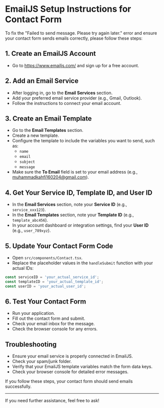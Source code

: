 # EmailJS Setup Instructions for Contact Form

To fix the "Failed to send message. Please try again later." error and ensure your contact form sends emails correctly, please follow these steps:

## 1. Create an EmailJS Account
- Go to https://www.emailjs.com/ and sign up for a free account.

## 2. Add an Email Service
- After logging in, go to the **Email Services** section.
- Add your preferred email service provider (e.g., Gmail, Outlook).
- Follow the instructions to connect your email account.

## 3. Create an Email Template
- Go to the **Email Templates** section.
- Create a new template.
- Configure the template to include the variables you want to send, such as:
  - `name`
  - `email`
  - `subject`
  - `message`
- Make sure the **To Email** field is set to your email address (e.g., muhammadkahfi160204@gmail.com).

## 4. Get Your Service ID, Template ID, and User ID
- In the **Email Services** section, note your **Service ID** (e.g., `service_xxx123`).
- In the **Email Templates** section, note your **Template ID** (e.g., `template_abc456`).
- In your account dashboard or integration settings, find your **User ID** (e.g., `user_789xyz`).

## 5. Update Your Contact Form Code
- Open `src/components/Contact.tsx`.
- Replace the placeholder values in the `handleSubmit` function with your actual IDs:

```typescript
const serviceID = 'your_actual_service_id';
const templateID = 'your_actual_template_id';
const userID = 'your_actual_user_id';
```

## 6. Test Your Contact Form
- Run your application.
- Fill out the contact form and submit.
- Check your email inbox for the message.
- Check the browser console for any errors.

## Troubleshooting
- Ensure your email service is properly connected in EmailJS.
- Check your spam/junk folder.
- Verify that your EmailJS template variables match the form data keys.
- Check your browser console for detailed error messages.

If you follow these steps, your contact form should send emails successfully.

---

If you need further assistance, feel free to ask!
